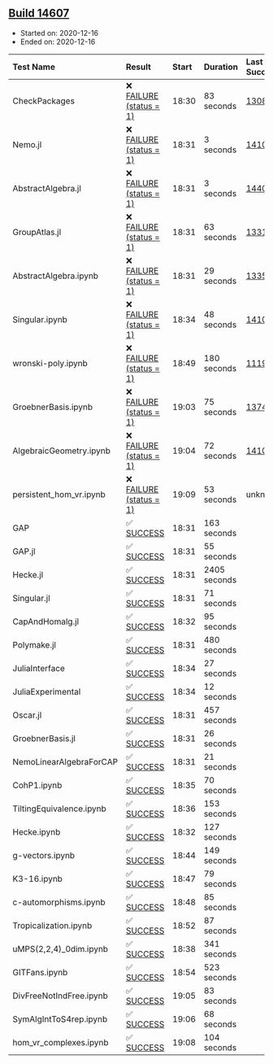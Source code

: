 ## [Build 14607](https://oscarci.mathematik.uni-kl.de/job/oscar/14607/)

* Started on: 2020-12-16
* Ended on: 2020-12-16

| Test Name    | Result | Start | Duration | Last Success | First Failure |
|:-------------|:-------|:------|:---------|:-------------|:--------------|
| CheckPackages | ❌ [FAILURE (status = 1)](https://oscarci.mathematik.uni-kl.de/job/oscar/14607/artifact/logs/build-14607/CheckPackages.log) | 18:30 | 83 seconds | [13085](https://oscarci.mathematik.uni-kl.de/job/oscar/13085/) | [13086](https://oscarci.mathematik.uni-kl.de/job/oscar/13086/) |
| Nemo.jl | ❌ [FAILURE (status = 1)](https://oscarci.mathematik.uni-kl.de/job/oscar/14607/artifact/logs/build-14607/Nemo.jl.log) | 18:31 | 3 seconds | [14101](https://oscarci.mathematik.uni-kl.de/job/oscar/14101/) | [14102](https://oscarci.mathematik.uni-kl.de/job/oscar/14102/) |
| AbstractAlgebra.jl | ❌ [FAILURE (status = 1)](https://oscarci.mathematik.uni-kl.de/job/oscar/14607/artifact/logs/build-14607/AbstractAlgebra.jl.log) | 18:31 | 3 seconds | [14405](https://oscarci.mathematik.uni-kl.de/job/oscar/14405/) | [14406](https://oscarci.mathematik.uni-kl.de/job/oscar/14406/) |
| GroupAtlas.jl | ❌ [FAILURE (status = 1)](https://oscarci.mathematik.uni-kl.de/job/oscar/14607/artifact/logs/build-14607/GroupAtlas.jl.log) | 18:31 | 63 seconds | [13311](https://oscarci.mathematik.uni-kl.de/job/oscar/13311/) | [13312](https://oscarci.mathematik.uni-kl.de/job/oscar/13312/) |
| AbstractAlgebra.ipynb | ❌ [FAILURE (status = 1)](https://oscarci.mathematik.uni-kl.de/job/oscar/14607/artifact/logs/build-14607/AbstractAlgebra.ipynb.log) | 18:31 | 29 seconds | [13355](https://oscarci.mathematik.uni-kl.de/job/oscar/13355/) | [13356](https://oscarci.mathematik.uni-kl.de/job/oscar/13356/) |
| Singular.ipynb | ❌ [FAILURE (status = 1)](https://oscarci.mathematik.uni-kl.de/job/oscar/14607/artifact/logs/build-14607/Singular.ipynb.log) | 18:34 | 48 seconds | [14101](https://oscarci.mathematik.uni-kl.de/job/oscar/14101/) | [14102](https://oscarci.mathematik.uni-kl.de/job/oscar/14102/) |
| wronski-poly.ipynb | ❌ [FAILURE (status = 1)](https://oscarci.mathematik.uni-kl.de/job/oscar/14607/artifact/logs/build-14607/wronski-poly.ipynb.log) | 18:49 | 180 seconds | [11192](https://oscarci.mathematik.uni-kl.de/job/oscar/11192/) | [11193](https://oscarci.mathematik.uni-kl.de/job/oscar/11193/) |
| GroebnerBasis.ipynb | ❌ [FAILURE (status = 1)](https://oscarci.mathematik.uni-kl.de/job/oscar/14607/artifact/logs/build-14607/GroebnerBasis.ipynb.log) | 19:03 | 75 seconds | [13748](https://oscarci.mathematik.uni-kl.de/job/oscar/13748/) | [13749](https://oscarci.mathematik.uni-kl.de/job/oscar/13749/) |
| AlgebraicGeometry.ipynb | ❌ [FAILURE (status = 1)](https://oscarci.mathematik.uni-kl.de/job/oscar/14607/artifact/logs/build-14607/AlgebraicGeometry.ipynb.log) | 19:04 | 72 seconds | [14101](https://oscarci.mathematik.uni-kl.de/job/oscar/14101/) | [14102](https://oscarci.mathematik.uni-kl.de/job/oscar/14102/) |
| persistent_hom_vr.ipynb | ❌ [FAILURE (status = 1)](https://oscarci.mathematik.uni-kl.de/job/oscar/14607/artifact/logs/build-14607/persistent_hom_vr.ipynb.log) | 19:09 | 53 seconds | unknown | unknown |
| GAP | ✅ [SUCCESS](https://oscarci.mathematik.uni-kl.de/job/oscar/14607/artifact/logs/build-14607/GAP.log) | 18:31 | 163 seconds |  |  |
| GAP.jl | ✅ [SUCCESS](https://oscarci.mathematik.uni-kl.de/job/oscar/14607/artifact/logs/build-14607/GAP.jl.log) | 18:31 | 55 seconds |  |  |
| Hecke.jl | ✅ [SUCCESS](https://oscarci.mathematik.uni-kl.de/job/oscar/14607/artifact/logs/build-14607/Hecke.jl.log) | 18:31 | 2405 seconds |  |  |
| Singular.jl | ✅ [SUCCESS](https://oscarci.mathematik.uni-kl.de/job/oscar/14607/artifact/logs/build-14607/Singular.jl.log) | 18:31 | 71 seconds |  |  |
| CapAndHomalg.jl | ✅ [SUCCESS](https://oscarci.mathematik.uni-kl.de/job/oscar/14607/artifact/logs/build-14607/CapAndHomalg.jl.log) | 18:32 | 95 seconds |  |  |
| Polymake.jl | ✅ [SUCCESS](https://oscarci.mathematik.uni-kl.de/job/oscar/14607/artifact/logs/build-14607/Polymake.jl.log) | 18:31 | 480 seconds |  |  |
| JuliaInterface | ✅ [SUCCESS](https://oscarci.mathematik.uni-kl.de/job/oscar/14607/artifact/logs/build-14607/JuliaInterface.log) | 18:34 | 27 seconds |  |  |
| JuliaExperimental | ✅ [SUCCESS](https://oscarci.mathematik.uni-kl.de/job/oscar/14607/artifact/logs/build-14607/JuliaExperimental.log) | 18:34 | 12 seconds |  |  |
| Oscar.jl | ✅ [SUCCESS](https://oscarci.mathematik.uni-kl.de/job/oscar/14607/artifact/logs/build-14607/Oscar.jl.log) | 18:31 | 457 seconds |  |  |
| GroebnerBasis.jl | ✅ [SUCCESS](https://oscarci.mathematik.uni-kl.de/job/oscar/14607/artifact/logs/build-14607/GroebnerBasis.jl.log) | 18:31 | 26 seconds |  |  |
| NemoLinearAlgebraForCAP | ✅ [SUCCESS](https://oscarci.mathematik.uni-kl.de/job/oscar/14607/artifact/logs/build-14607/NemoLinearAlgebraForCAP.log) | 18:31 | 21 seconds |  |  |
| CohP1.ipynb | ✅ [SUCCESS](https://oscarci.mathematik.uni-kl.de/job/oscar/14607/artifact/logs/build-14607/CohP1.ipynb.log) | 18:35 | 70 seconds |  |  |
| TiltingEquivalence.ipynb | ✅ [SUCCESS](https://oscarci.mathematik.uni-kl.de/job/oscar/14607/artifact/logs/build-14607/TiltingEquivalence.ipynb.log) | 18:36 | 153 seconds |  |  |
| Hecke.ipynb | ✅ [SUCCESS](https://oscarci.mathematik.uni-kl.de/job/oscar/14607/artifact/logs/build-14607/Hecke.ipynb.log) | 18:32 | 127 seconds |  |  |
| g-vectors.ipynb | ✅ [SUCCESS](https://oscarci.mathematik.uni-kl.de/job/oscar/14607/artifact/logs/build-14607/g-vectors.ipynb.log) | 18:44 | 149 seconds |  |  |
| K3-16.ipynb | ✅ [SUCCESS](https://oscarci.mathematik.uni-kl.de/job/oscar/14607/artifact/logs/build-14607/K3-16.ipynb.log) | 18:47 | 79 seconds |  |  |
| c-automorphisms.ipynb | ✅ [SUCCESS](https://oscarci.mathematik.uni-kl.de/job/oscar/14607/artifact/logs/build-14607/c-automorphisms.ipynb.log) | 18:48 | 85 seconds |  |  |
| Tropicalization.ipynb | ✅ [SUCCESS](https://oscarci.mathematik.uni-kl.de/job/oscar/14607/artifact/logs/build-14607/Tropicalization.ipynb.log) | 18:52 | 87 seconds |  |  |
| uMPS(2,2,4)_0dim.ipynb | ✅ [SUCCESS](https://oscarci.mathematik.uni-kl.de/job/oscar/14607/artifact/logs/build-14607/uMPS-2-2-4-_0dim.ipynb.log) | 18:38 | 341 seconds |  |  |
| GITFans.ipynb | ✅ [SUCCESS](https://oscarci.mathematik.uni-kl.de/job/oscar/14607/artifact/logs/build-14607/GITFans.ipynb.log) | 18:54 | 523 seconds |  |  |
| DivFreeNotIndFree.ipynb | ✅ [SUCCESS](https://oscarci.mathematik.uni-kl.de/job/oscar/14607/artifact/logs/build-14607/DivFreeNotIndFree.ipynb.log) | 19:05 | 83 seconds |  |  |
| SymAlgIntToS4rep.ipynb | ✅ [SUCCESS](https://oscarci.mathematik.uni-kl.de/job/oscar/14607/artifact/logs/build-14607/SymAlgIntToS4rep.ipynb.log) | 19:06 | 68 seconds |  |  |
| hom_vr_complexes.ipynb | ✅ [SUCCESS](https://oscarci.mathematik.uni-kl.de/job/oscar/14607/artifact/logs/build-14607/hom_vr_complexes.ipynb.log) | 19:08 | 104 seconds |  |  |
